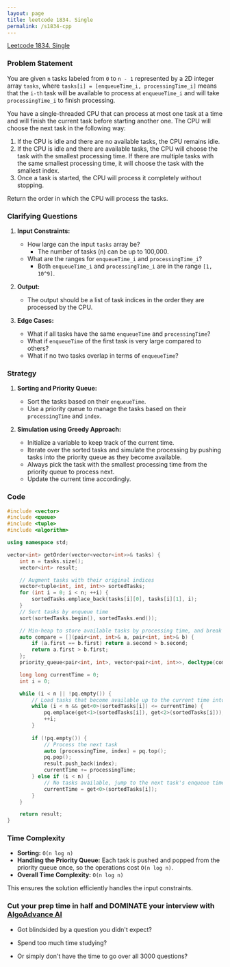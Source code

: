 ```yaml
---
layout: page
title: leetcode 1834. Single
permalink: /s1834-cpp
---
```

[Leetcode 1834. Single](https://algoadvance.github.io/algoadvance/l1834)
### Problem Statement

You are given `n` tasks labeled from `0` to `n - 1` represented by a 2D integer array `tasks`, where `tasks[i] = [enqueueTime_i, processingTime_i]` means that the `i-th` task will be available to process at `enqueueTime_i` and will take `processingTime_i` to finish processing.

You have a single-threaded CPU that can process at most one task at a time and will finish the current task before starting another one. The CPU will choose the next task in the following way:

1. If the CPU is idle and there are no available tasks, the CPU remains idle.
2. If the CPU is idle and there are available tasks, the CPU will choose the task with the smallest processing time. If there are multiple tasks with the same smallest processing time, it will choose the task with the smallest index.
3. Once a task is started, the CPU will process it completely without stopping.

Return the order in which the CPU will process the tasks.

### Clarifying Questions

1. **Input Constraints:**
   - How large can the input `tasks` array be? 
     - The number of tasks (n) can be up to 100,000.
   - What are the ranges for `enqueueTime_i` and `processingTime_i`?
     - Both `enqueueTime_i` and `processingTime_i` are in the range `[1, 10^9]`.

2. **Output:**
   - The output should be a list of task indices in the order they are processed by the CPU.

3. **Edge Cases:**
   - What if all tasks have the same `enqueueTime` and `processingTime`?
   - What if `enqueueTime` of the first task is very large compared to others?
   - What if no two tasks overlap in terms of `enqueueTime`?

### Strategy

1. **Sorting and Priority Queue:**
   - Sort the tasks based on their `enqueueTime`.
   - Use a priority queue to manage the tasks based on their `processingTime` and `index`.

2. **Simulation using Greedy Approach:**
   - Initialize a variable to keep track of the current time.
   - Iterate over the sorted tasks and simulate the processing by pushing tasks into the priority queue as they become available.
   - Always pick the task with the smallest processing time from the priority queue to process next.
   - Update the current time accordingly.

### Code

```cpp
#include <vector>
#include <queue>
#include <tuple>
#include <algorithm>

using namespace std;

vector<int> getOrder(vector<vector<int>>& tasks) {
    int n = tasks.size();
    vector<int> result;

    // Augment tasks with their original indices
    vector<tuple<int, int, int>> sortedTasks;
    for (int i = 0; i < n; ++i) {
        sortedTasks.emplace_back(tasks[i][0], tasks[i][1], i);
    }
    // Sort tasks by enqueue time
    sort(sortedTasks.begin(), sortedTasks.end());

    // Min-heap to store available tasks by processing time, and break ties by index
    auto compare = [](pair<int, int>& a, pair<int, int>& b) {
        if (a.first == b.first) return a.second > b.second;
        return a.first > b.first;
    };
    priority_queue<pair<int, int>, vector<pair<int, int>>, decltype(compare)> pq(compare);

    long long currentTime = 0;
    int i = 0;

    while (i < n || !pq.empty()) {
        // Load tasks that become available up to the current time into the priority queue
        while (i < n && get<0>(sortedTasks[i]) <= currentTime) {
            pq.emplace(get<1>(sortedTasks[i]), get<2>(sortedTasks[i]));
            ++i;
        }
        
        if (!pq.empty()) {
            // Process the next task
            auto [processingTime, index] = pq.top();
            pq.pop();
            result.push_back(index);
            currentTime += processingTime;
        } else if (i < n) {
            // No tasks available, jump to the next task's enqueue time
            currentTime = get<0>(sortedTasks[i]);
        }
    }

    return result;
}
```

### Time Complexity

- **Sorting:** `O(n log n)`
- **Handling the Priority Queue:** Each task is pushed and popped from the priority queue once, so the operations cost `O(n log n)`.
- **Overall Time Complexity:** `O(n log n)` 

This ensures the solution efficiently handles the input constraints.


### Cut your prep time in half and DOMINATE your interview with [AlgoAdvance AI](https://algoAdvance.com)

- Got blindsided by a question you didn't expect?

- Spend too much time studying?

- Or simply don't have the time to go over all 3000 questions?

